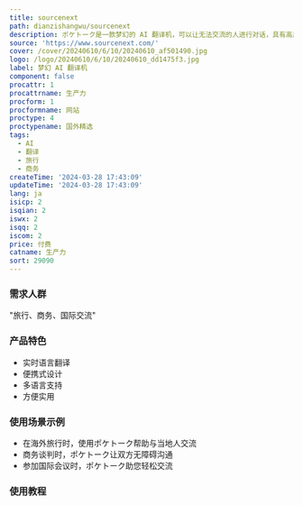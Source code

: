 ```yaml
---
title: sourcenext
path: dianzishangwu/sourcenext
description: ポケトーク是一款梦幻的 AI 翻译机，可以让无法交流的人进行对话，具有高度实用性和便携性，是旅行、商务等场景的理想助手。
source: 'https://www.sourcenext.com/'
cover: /cover/20240610/6/10/20240610_af501490.jpg
logo: /logo/20240610/6/10/20240610_dd1475f3.jpg
label: 梦幻 AI 翻译机
component: false
procattr: 1
procattrname: 生产力
procform: 1
procformname: 网站
proctype: 4
proctypename: 国外精选
tags:
  - AI
  - 翻译
  - 旅行
  - 商务
createTime: '2024-03-28 17:43:09'
updateTime: '2024-03-28 17:43:09'
lang: ja
isicp: 2
isqian: 2
iswx: 2
isqq: 2
iscom: 2
price: 付费
catname: 生产力
sort: 29090
---
```




### 需求人群
"旅行、商务、国际交流"

### 产品特色
* 实时语言翻译
* 便携式设计
* 多语言支持
* 方便实用

### 使用场景示例
* 在海外旅行时，使用ポケトーク帮助与当地人交流
* 商务谈判时，ポケトーク让双方无障碍沟通
* 参加国际会议时，ポケトーク助您轻松交流

### 使用教程


  
